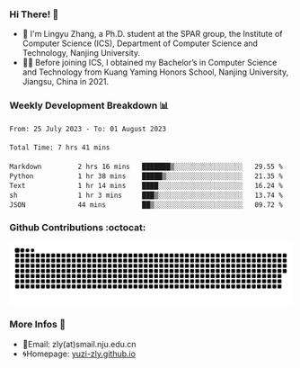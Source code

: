 ### Hi There! 👋 
- 🐳 I'm Lingyu Zhang, a Ph.D. student at the SPAR group, the Institute of Computer Science (ICS), Department of Computer Science and Technology, Nanjing University.
- 🧑‍🎓 Before joining ICS, I obtained my Bachelor’s in Computer Science and Technology from Kuang Yaming Honors School, Nanjing University, Jiangsu, China in 2021.

### Weekly Development Breakdown :bar_chart:

<!--START_SECTION:waka-->

```txt
From: 25 July 2023 - To: 01 August 2023

Total Time: 7 hrs 41 mins

Markdown         2 hrs 16 mins   ███████▒░░░░░░░░░░░░░░░░░   29.55 %
Python           1 hr 38 mins    █████▒░░░░░░░░░░░░░░░░░░░   21.35 %
Text             1 hr 14 mins    ████░░░░░░░░░░░░░░░░░░░░░   16.24 %
sh               1 hr 3 mins     ███▒░░░░░░░░░░░░░░░░░░░░░   13.74 %
JSON             44 mins         ██▒░░░░░░░░░░░░░░░░░░░░░░   09.72 %
```

<!--END_SECTION:waka-->

### Github Contributions :octocat:

![](https://raw.githubusercontent.com/yuzi-zly/yuzi-zly/output/github-contribution-grid-snake.svg)              


### More Infos 📖

- 📧Email: zly(at)smail.nju.edu.cn
- 🌀Homepage: [yuzi-zly.github.io](https://yuzi-zly.github.io/)
